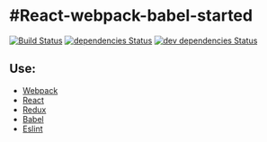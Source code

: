 #React-webpack-babel-started
==========

[![Build Status](https://travis-ci.org/julesGoullee/React-webpack-babel-started.png)](https://travis-ci.org/julesGoullee/React-webpack-babel-started)
[![dependencies Status](https://david-dm.org/julesGoullee/React-webpack-babel-started.svg)](https://david-dm.org/julesGoullee/React-webpack-babel-started#info=dependencies&view=table)
[![dev dependencies Status](https://david-dm.org/julesGoullee/React-webpack-babel-started/dev-status.svg)](https://david-dm.org/julesGoullee/React-webpack-babel-started#info=devDependencies&view=table)

## Use:
- [Webpack](https://github.com/webpack/webpack)
- [React](https://github.com/facebook/react)
- [Redux](https://github.com/reactjs/redux)
- [Babel](https://github.com/babel/babel)
- [Eslint](http://eslint.org/)
